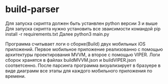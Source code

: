 # build-parser
Для запуска скрипта должен быть устанвлен python версии 3 и выше
Для запуска скрипта нужно установить все зваисимости командой pip install -r requirements.txt
Далее python3 main.py

Программа считывает логи о сборке(Build) двух мобильных iOS приложений. Первое мобильное приложение реализованно с помощью архитектуры проектирования MVVM, а второе с помощью VIPER.
Логи сборок хранятся в файлах buildMVVM.json и buildVIPER.json соответсенно.
После парсинга программа визуализирует в бразуере в виде диаграмм все этапы для каждого мобильного приложения по времени.
